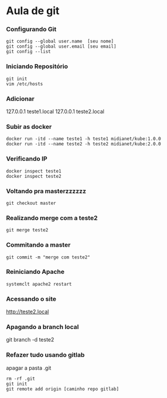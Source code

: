 # Aula de git

### Configurando Git
```
git config --global user.name  [seu nome]
git config --global user.email [seu email]
git config --list
```
### Iniciando Repositório
```
git init
vim /etc/hosts
```
### Adicionar
127.0.0.1 teste1.local
127.0.0.1 teste2.local

### Subir as docker 
```
docker run -itd --name teste1 -h teste1 midianet/kube:1.0.0
docker run -itd --name teste2 -h teste2 midianet/kube:2.0.0
```

### Verificando IP
```
docker inspect teste1
docker inspect teste2
```

### Voltando pra masterzzzzzz
```
git checkout master
```

### Realizando merge com a teste2
```
git merge teste2
```

### Commitando a master
```
git commit -m "merge com teste2"
```

### Reiniciando Apache
```
systemclt apache2 restart
```

### Acessando o site
http://teste2.local

### Apagando a branch local
git branch -d teste2

### Refazer tudo usando gitlab
apagar a pasta .git
```
rm -rf .git
git init
git remote add origin [caminho repo gitlab]
```





